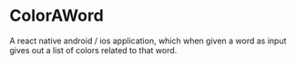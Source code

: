 # ColorAWord
A react native android / ios application, which when given a word as input gives out a list of colors related to that word.
